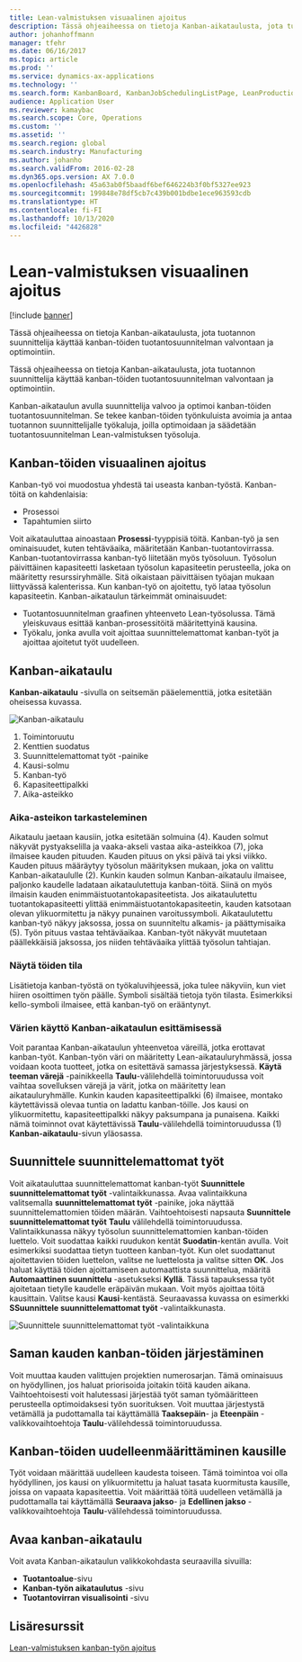 ```yaml
---
title: Lean-valmistuksen visuaalinen ajoitus
description: Tässä ohjeaiheessa on tietoja Kanban-aikataulusta, jota tuotannon suunnittelija käyttää kanban-töiden tuotantosuunnitelman valvontaan ja optimointiin.
author: johanhoffmann
manager: tfehr
ms.date: 06/16/2017
ms.topic: article
ms.prod: ''
ms.service: dynamics-ax-applications
ms.technology: ''
ms.search.form: KanbanBoard, KanbanJobSchedulingListPage, LeanProductionFlowVisualization, KanbanBoardUnplannedJobs
audience: Application User
ms.reviewer: kamaybac
ms.search.scope: Core, Operations
ms.custom: ''
ms.assetid: ''
ms.search.region: global
ms.search.industry: Manufacturing
ms.author: johanho
ms.search.validFrom: 2016-02-28
ms.dyn365.ops.version: AX 7.0.0
ms.openlocfilehash: 45a63ab0f5baadf6bef646224b3f0bf5327ee923
ms.sourcegitcommit: 199848e78df5cb7c439b001bdbe1ece963593cdb
ms.translationtype: HT
ms.contentlocale: fi-FI
ms.lasthandoff: 10/13/2020
ms.locfileid: "4426828"
---
```

# <a name="visual-scheduling-for-lean-manufacturing"></a>Lean-valmistuksen visuaalinen ajoitus

[!include [banner](../includes/banner.md)]

Tässä ohjeaiheessa on tietoja Kanban-aikataulusta, jota tuotannon suunnittelija käyttää kanban-töiden tuotantosuunnitelman valvontaan ja optimointiin.

Tässä ohjeaiheessa on tietoja Kanban-aikataulusta, jota tuotannon suunnittelija käyttää kanban-töiden tuotantosuunnitelman valvontaan ja optimointiin.

Kanban-aikataulun avulla suunnittelija valvoo ja optimoi kanban-töiden tuotantosuunnitelman. Se tekee kanban-töiden työnkuluista avoimia ja antaa tuotannon suunnittelijalle työkaluja, joilla optimoidaan ja säädetään tuotantosuunnitelman Lean-valmistuksen työsoluja.

## <a name="visual-scheduling-of-kanban-jobs"></a>Kanban-töiden visuaalinen ajoitus
Kanban-työ voi muodostua yhdestä tai useasta kanban-työstä. Kanban-töitä on kahdenlaisia:

-   Prosessoi
-   Tapahtumien siirto

Voit aikatauluttaa ainoastaan **Prosessi**-tyyppisiä töitä. Kanban-työ ja sen ominaisuudet, kuten tehtäväaika, määritetään Kanban-tuotantovirrassa. Kanban-tuotantovirrassa kanban-työ liitetään myös työsoluun. Työsolun päivittäinen kapasiteetti lasketaan työsolun kapasiteetin perusteella, joka on määritetty resurssiryhmälle. Sitä oikaistaan päivittäisen työajan mukaan liittyvässä kalenterissa. Kun kanban-työ on ajoitettu, työ lataa työsolun kapasiteetin. Kanban-aikataulun tärkeimmät ominaisuudet:

-   Tuotantosuunnitelman graafinen yhteenveto Lean-työsolussa. Tämä yleiskuvaus esittää kanban-prosessitöitä määritettyinä kausina.
-   Työkalu, jonka avulla voit ajoittaa suunnittelemattomat kanban-työt ja ajoittaa ajoitetut työt uudelleen.

## <a name="kanban-schedule-board"></a>Kanban-aikataulu
**Kanban-aikataulu** -sivulla on seitsemän pääelementtiä, jotka esitetään oheisessa kuvassa. 

![Kanban-aikataulu](./media/kanban-schedule-board-1024x554.png)
1.  Toimintoruutu
2.  Kenttien suodatus
3.  Suunnittelemattomat työt -painike
4.  Kausi-solmu
5.  Kanban-työ
6.  Kapasiteettipalkki
7.  Aika-asteikko

### <a name="view-the-time-scale"></a>Aika-asteikon tarkasteleminen

Aikataulu jaetaan kausiin, jotka esitetään solmuina (4). Kauden solmut näkyvät pystyakselilla ja vaaka-akseli vastaa aika-asteikkoa (7), joka ilmaisee kauden pituuden. Kauden pituus on yksi päivä tai yksi viikko. Kauden pituus määräytyy työsolun määrityksen mukaan, joka on valittu Kanban-aikataululle (2). Kunkin kauden solmun Kanban-aikataulu ilmaisee, paljonko kaudelle ladataan aikataulutettuja kanban-töitä. Siinä on myös ilmaisin kauden enimmäistuotantokapasiteetista. Jos aikataulutettu tuotantokapasiteetti ylittää enimmäistuotantokapasiteetin, kauden katsotaan olevan ylikuormitettu ja näkyy punainen varoitussymboli. Aikataulutettu kanban-työ näkyy jaksossa, jossa on suunniteltu alkamis- ja päättymisaika (5). Työn pituus vastaa tehtäväaikaa. Kanban-työt näkyvät muutetaan päällekkäisiä jaksossa, jos niiden tehtäväaika ylittää työsolun tahtiajan.

### <a name="view-job-status"></a>Näytä töiden tila

Lisätietoja kanban-työstä on työkaluvihjeessä, joka tulee näkyviin, kun viet hiiren osoittimen työn päälle. Symboli sisältää tietoja työn tilasta. Esimerkiksi kello-symboli ilmaisee, että kanban-työ on erääntynyt.

### <a name="use-colors-to-view-the-kanban-schedule-board"></a>Värien käyttö Kanban-aikataulun esittämisessä

Voit parantaa Kanban-aikataulun yhteenvetoa väreillä, jotka erottavat kanban-työt. Kanban-työn väri on määritetty Lean-aikatauluryhmässä, jossa voidaan koota tuotteet, jotka on esitettävä samassa järjestyksessä. **Käytä teeman värejä** -painikkeella **Taulu**-välilehdellä toimintoruudussa voit vaihtaa sovelluksen värejä ja värit, jotka on määritetty lean aikatauluryhmälle. Kunkin kauden kapasiteettipalkki (6) ilmaisee, montako käytettävissä olevaa tuntia on ladattu kanban-töille. Jos kausi on ylikuormitettu, kapasiteettipalkki näkyy paksumpana ja punaisena. Kaikki nämä toiminnot ovat käytettävissä **Taulu**-välilehdellä toimintoruudussa (1) **Kanban-aikataulu**-sivun yläosassa.

## <a name="plan-unplanned-jobs"></a>Suunnittele suunnittelemattomat työt
Voit aikatauluttaa suunnittelemattomat kanban-työt **Suunnittele suunnittelemattomat työt** -valintaikkunassa. Avaa valintaikkuna valitsemalla **suunnittelemattomat työt** -painike, joka näyttää suunnittelemattomien töiden määrän. Vaihtoehtoisesti napsauta **Suunnittele suunnittelemattomat työt** **Taulu** välilehdellä toimintoruudussa. Valintaikkunassa näkyy työsolun suunnittelemattomien kanban-töiden luettelo. Voit suodattaa kaikki ruudukon kentät **Suodatin**-kentän avulla. Voit esimerkiksi suodattaa tietyn tuotteen kanban-työt. Kun olet suodattanut ajoitettavien töiden luettelon, valitse ne luettelosta ja valitse sitten **OK**. Jos haluat käyttää töiden ajoittamiseen automaattista suunnittelua, määritä **Automaattinen suunnittelu** -asetukseksi **Kyllä**. Tässä tapauksessa työt ajoitetaan tietylle kaudelle eräpäivän mukaan. Voit myös ajoittaa töitä kausittain. Valitse kausi **Kausi**-kentästä. Seuraavassa kuvassa on esimerkki **SSuunnittele suunnittelemattomat työt** -valintaikkunasta. 

![Suunnittele suunnittelemattomat työt -valintaikkuna](./media/plan-unplanned-jobs-1024x564.png)

## <a name="sequence-kanban-jobs-within-the-same-period"></a>Saman kauden kanban-töiden järjestäminen
Voit muuttaa kauden valittujen projektien numerosarjan. Tämä ominaisuus on hyödyllinen, jos haluat priorisoida joitakin töitä kauden aikana. Vaihtoehtoisesti voit halutessasi järjestää työt saman työmääritteen perusteella optimoidaksesi työn suorituksen. Voit muuttaa järjestystä vetämällä ja pudottamalla tai käyttämällä **Taaksepäin**- ja **Eteenpäin** -valikkovaihtoehtoja **Taulu**-välilehdessä toimintoruudussa.

## <a name="reassign-kanban-jobs-across-periods"></a>Kanban-töiden uudelleenmäärittäminen kausille
Työt voidaan määrittää uudelleen kaudesta toiseen. Tämä toimintoa voi olla hyödyllinen, jos kausi on ylikuormitettu ja haluat tasata kuormitusta kausille, joissa on vapaata kapasiteettia. Voit määrittää töitä uudelleen vetämällä ja pudottamalla tai käyttämällä **Seuraava jakso**- ja **Edellinen jakso** -valikkovaihtoehtoja **Taulu**-välilehdessä toimintoruudussa.

## <a name="open-the-kanban-schedule-board"></a>Avaa kanban-aikataulu
Voit avata Kanban-aikataulun valikkokohdasta seuraavilla sivuilla:

-   **Tuotantoalue**-sivu
-   **Kanban-työn aikataulutus** -sivu
-   **Tuotantovirran visualisointi** -sivu


<a name="additional-resources"></a>Lisäresurssit
--------

[Lean-valmistuksen kanban-työn ajoitus](lean-manufacturing-kanban-job-scheduling.md)

